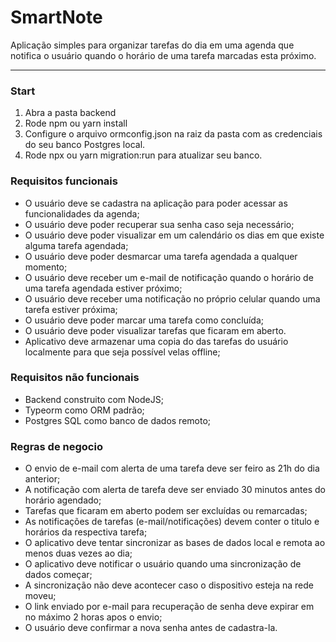 # SmartNote

Aplicação simples para organizar tarefas do dia em uma agenda que notifica o usuário quando o  horário de uma tarefa marcadas esta próximo.

---

### **Start**

1. Abra a pasta backend
2. Rode npm ou yarn install
3. Configure o arquivo ormconfig.json na raiz da pasta com as credenciais do seu banco Postgres local.
4. Rode npx ou yarn migration:run para atualizar seu banco.

### **Requisitos funcionais**

- O usuário deve se cadastra na aplicação para poder acessar as funcionalidades da agenda;
- O usuário deve poder recuperar sua senha caso seja necessário;
- O usuário deve poder visualizar em um calendário os dias em que existe alguma tarefa agendada;
- O usuário deve poder desmarcar uma tarefa agendada a qualquer momento;
- O usuário deve receber um e-mail de notificação quando o horário de uma tarefa agendada estiver próximo;
- O usuário deve receber uma notificação no próprio celular quando uma tarefa estiver próxima;
- O usuário deve poder marcar uma tarefa como concluída;
- O usuário deve poder visualizar tarefas que ficaram em aberto.
- Aplicativo deve armazenar uma copia do das tarefas do usuário localmente para que seja possível velas offline;

### **Requisitos não funcionais**

- Backend construito com NodeJS;
- Typeorm como ORM padrão;
- Postgres SQL como banco de dados remoto;

### **Regras de negocio**

- O envio de e-mail com alerta de uma tarefa deve ser feiro as 21h do dia anterior;
- A notificação com alerta de tarefa deve ser enviado 30 minutos antes do horário agendado;
- Tarefas que ficaram em aberto podem ser excluídas ou remarcadas;
- As notificações de tarefas (e-mail/notificações) devem conter o titulo e horários da respectiva tarefa;
- O aplicativo deve tentar sincronizar as bases de dados local e remota ao menos duas vezes ao dia;
- O aplicativo deve notificar o usuário quando uma sincronização de dados começar;
- A sincronização não deve acontecer caso o dispositivo esteja na rede moveu;
- O link enviado por e-mail para recuperação de senha deve expirar em no máximo 2 horas apos o envio;
- O usuário deve confirmar a nova senha antes de cadastra-la.
